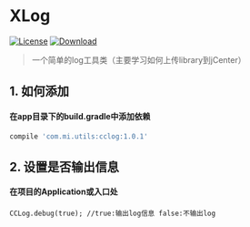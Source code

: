 # XLog

[![License](https://img.shields.io/badge/license-Apache%202-green.svg)](https://www.apache.org/licenses/LICENSE-2.0)
[ ![Download](https://api.bintray.com/packages/brightmi/maven/cclog/images/download.svg) ](https://bintray.com/brightmi/maven/cclog/_latestVersion)

> 一个简单的log工具类（主要学习如何上传library到jCenter）


## 1. 如何添加

#### 在app目录下的build.gradle中添加依赖

```gradle
compile 'com.mi.utils:cclog:1.0.1'
```

## 2. 设置是否输出信息

#### 在项目的Application或入口处

```
CCLog.debug(true); //true:输出log信息 false:不输出log
```